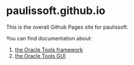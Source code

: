 # paulissoft.github.io
This is the overall Github Pages site for paulissoft.

You can find documentation about:
1. [the Oracle Tools framework](https://paulissoft.github.io/oracle-tools)
2. [the Oracle Tools GUI](https://paulissoft.github.io/oracle-tools-gui)
